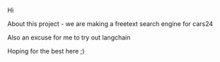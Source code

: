 Hi 

About this project - we are making a freetext search engine for cars24 

Also an excuse for me to try out langchain 

Hoping for the best here ;)